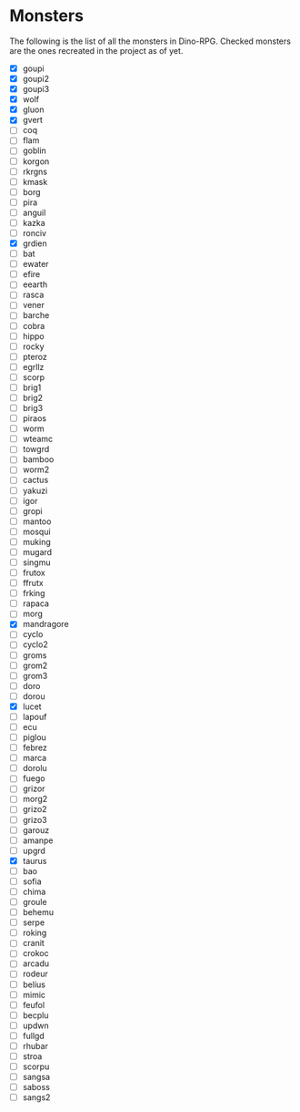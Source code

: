 # Monsters

The following is the list of all the monsters in Dino-RPG.
Checked monsters are the ones recreated in the project as of yet.

-   [x] goupi
-   [x] goupi2
-   [x] goupi3
-   [x] wolf
-   [x] gluon
-   [x] gvert
-   [ ] coq
-   [ ] flam
-   [ ] goblin
-   [ ] korgon
-   [ ] rkrgns
-   [ ] kmask
-   [ ] borg
-   [ ] pira
-   [ ] anguil
-   [ ] kazka
-   [ ] ronciv
-   [x] grdien
-   [ ] bat
-   [ ] ewater
-   [ ] efire
-   [ ] eearth
-   [ ] rasca
-   [ ] vener
-   [ ] barche
-   [ ] cobra
-   [ ] hippo
-   [ ] rocky
-   [ ] pteroz
-   [ ] egrllz
-   [ ] scorp
-   [ ] brig1
-   [ ] brig2
-   [ ] brig3
-   [ ] piraos
-   [ ] worm
-   [ ] wteamc
-   [ ] towgrd
-   [ ] bamboo
-   [ ] worm2
-   [ ] cactus
-   [ ] yakuzi
-   [ ] igor
-   [ ] gropi
-   [ ] mantoo
-   [ ] mosqui
-   [ ] muking
-   [ ] mugard
-   [ ] singmu
-   [ ] frutox
-   [ ] ffrutx
-   [ ] frking
-   [ ] rapaca
-   [ ] morg
-   [x] mandragore
-   [ ] cyclo
-   [ ] cyclo2
-   [ ] groms
-   [ ] grom2
-   [ ] grom3
-   [ ] doro
-   [ ] dorou
-   [x] lucet
-   [ ] lapouf
-   [ ] ecu
-   [ ] piglou
-   [ ] febrez
-   [ ] marca
-   [ ] dorolu
-   [ ] fuego
-   [ ] grizor
-   [ ] morg2
-   [ ] grizo2
-   [ ] grizo3
-   [ ] garouz
-   [ ] amanpe
-   [ ] upgrd
-   [x] taurus
-   [ ] bao
-   [ ] sofia
-   [ ] chima
-   [ ] groule
-   [ ] behemu
-   [ ] serpe
-   [ ] roking
-   [ ] cranit
-   [ ] crokoc
-   [ ] arcadu
-   [ ] rodeur
-   [ ] belius
-   [ ] mimic
-   [ ] feufol
-   [ ] becplu
-   [ ] updwn
-   [ ] fullgd
-   [ ] rhubar
-   [ ] stroa
-   [ ] scorpu
-   [ ] sangsa
-   [ ] saboss
-   [ ] sangs2
